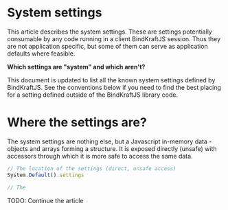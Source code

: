 # System settings

This article describes the system settings. These are settings potentially consumable by any code running in a client BindKraftJS session. Thus they are not application specific, but some of them can serve as application defaults where feasible.

**Which settings are "system" and which aren't?**






This document is updated to list all the known system settings defined by BindKraftJS. See the conventions below if you need to find the best placing for a setting defined outside of the BindKraftJS library code.

# Where the settings are?

The system settings are nothing else, but a Javascript in-memory data - objects and arrays forming a structure. It is exposed directly (unsafe) with accessors through which it is more safe to access the same data.

```Javascript
// The location of the settings (direct, unsafe access)
System.Default().settings

// The 
```

TODO: Continue the article
